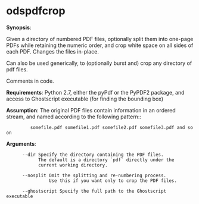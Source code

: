 odspdfcrop
==========

**Synopsis**: 

Given a directory of numbered PDF files,
optionally split them into one-page PDFs while retaining the
numeric order, and crop white space on all sides of each PDF.
Changes the files in-place.
          
Can also be used generically, to (optionally burst and) crop any directory of pdf files.

Comments in code.

**Requirements**: Python 2.7, either the pyPdf or the PyPDF2 package, 
                  and access to Ghostscript executable (for finding the bounding box)

**Assumption**: The original PDF files contain information in an ordered stream,
                and named according to the following pattern::

             somefile.pdf somefile1.pdf somefile2.pdf somefile3.pdf and so on

**Arguments**:

          --dir Specify the directory containing the PDF files.
                The default is a directory `pdf` directly under the
                current working directory.

          --nosplit Omit the splitting and re-numbering process.
                    Use this if you want only to crop the PDF files.

          --ghostscript Specify the full path to the Ghostscript executable
